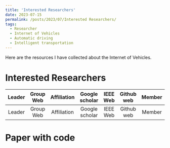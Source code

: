 ```yaml
---
title: 'Interested Researchers'
date: 2023-07-15
permalink: /posts/2023/07/Interested Researchers/
tags:
  - Researcher
  - Internet of Vehicles
  - Automatic driving
  - Intelligent transportation
---
```


Here are the resources I have collected about the Internet of Vehicles.


Interested Researchers
======
| Leader | Group Web |  Affiliation | Google scholar | IEEE Web | Github web | Member |
| :---: | :---: | :---: | :---: | :---: | :---: | :---: |
| Leader | Group Web |  Affiliation | Google scholar | IEEE Web | Github web | Member |

Paper with code
======
